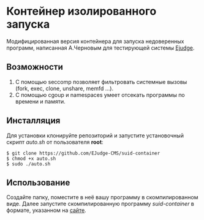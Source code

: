 # Контейнер изолированного запуска

Модифицированная версия контейнера для запуска недоверенных программ, написанная А.Черновым для тестирующей системы [Ejudge](https://ejudge.ru).

## Возможности

1. С помощью seccomp позволяет фильтровать системные вызовы (fork, exec, clone, unshare, memfd ...).
2. С помощью cgoup и namespaces умеет отсекать программы по времени и памяти.

## Инсталляция

Для установки клонируйте репозиторий и запустите установочный скрипт *auto.sh* от пользователя **root**:

```console
$ git clone https://github.com/EJudge-CMS/suid-container
$ chmod +x auto.sh
$ sudo ./auto.sh
```

## Использование

Создайте папку, поместите в неё вашу программу в скомпилированном виде. Далее запустите скомпилированную программу _suid-container_ в формате, указанном на [сайте](https://ejudge.ru/wiki/index.php/Ej-suid-container).